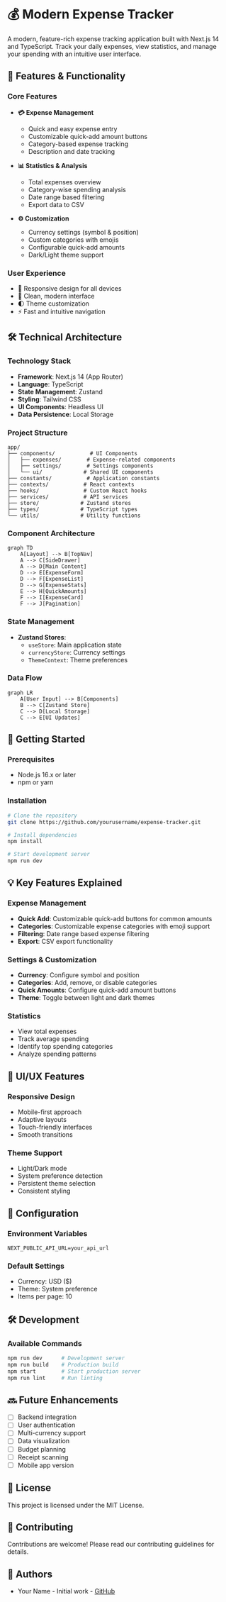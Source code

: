 # 💰 Modern Expense Tracker

A modern, feature-rich expense tracking application built with Next.js 14 and TypeScript. Track your daily expenses, view statistics, and manage your spending with an intuitive user interface.

## 🌟 Features & Functionality

### Core Features
- **💳 Expense Management**
  - Quick and easy expense entry
  - Customizable quick-add amount buttons
  - Category-based expense tracking
  - Description and date tracking

- **📊 Statistics & Analysis**
  - Total expenses overview
  - Category-wise spending analysis
  - Date range based filtering
  - Export data to CSV

- **⚙️ Customization**
  - Currency settings (symbol & position)
  - Custom categories with emojis
  - Configurable quick-add amounts
  - Dark/Light theme support

### User Experience
- 📱 Responsive design for all devices
- 🎨 Clean, modern interface
- 🌓 Theme customization
- ⚡ Fast and intuitive navigation

## 🛠️ Technical Architecture

### Technology Stack
- **Framework**: Next.js 14 (App Router)
- **Language**: TypeScript
- **State Management**: Zustand
- **Styling**: Tailwind CSS
- **UI Components**: Headless UI
- **Data Persistence**: Local Storage

### Project Structure
```
app/
├── components/           # UI Components
│   ├── expenses/        # Expense-related components
│   ├── settings/        # Settings components
│   └── ui/             # Shared UI components
├── constants/           # Application constants
├── contexts/           # React contexts
├── hooks/              # Custom React hooks
├── services/           # API services
├── store/             # Zustand stores
├── types/             # TypeScript types
└── utils/             # Utility functions
```

### Component Architecture
```mermaid
graph TD
    A[Layout] --> B[TopNav]
    A --> C[SideDrawer]
    A --> D[Main Content]
    D --> E[ExpenseForm]
    D --> F[ExpenseList]
    D --> G[ExpenseStats]
    E --> H[QuickAmounts]
    F --> I[ExpenseCard]
    F --> J[Pagination]
```

### State Management
- **Zustand Stores**:
  - `useStore`: Main application state
  - `currencyStore`: Currency settings
  - `ThemeContext`: Theme preferences

### Data Flow
```mermaid
graph LR
    A[User Input] --> B[Components]
    B --> C[Zustand Store]
    C --> D[Local Storage]
    C --> E[UI Updates]
```

## 🚀 Getting Started

### Prerequisites
- Node.js 16.x or later
- npm or yarn

### Installation
```bash
# Clone the repository
git clone https://github.com/yourusername/expense-tracker.git

# Install dependencies
npm install

# Start development server
npm run dev
```

## 💡 Key Features Explained

### Expense Management
- **Quick Add**: Customizable quick-add buttons for common amounts
- **Categories**: Customizable expense categories with emoji support
- **Filtering**: Date range based expense filtering
- **Export**: CSV export functionality

### Settings & Customization
- **Currency**: Configure symbol and position
- **Categories**: Add, remove, or disable categories
- **Quick Amounts**: Configure quick-add amount buttons
- **Theme**: Toggle between light and dark themes

### Statistics
- View total expenses
- Track average spending
- Identify top spending categories
- Analyze spending patterns

## 🎨 UI/UX Features

### Responsive Design
- Mobile-first approach
- Adaptive layouts
- Touch-friendly interfaces
- Smooth transitions

### Theme Support
- Light/Dark mode
- System preference detection
- Persistent theme selection
- Consistent styling

## 🔧 Configuration

### Environment Variables
```env
NEXT_PUBLIC_API_URL=your_api_url
```

### Default Settings
- Currency: USD ($)
- Theme: System preference
- Items per page: 10

## 🛠️ Development

### Available Commands
```bash
npm run dev      # Development server
npm run build    # Production build
npm start        # Start production server
npm run lint     # Run linting
```

## 🔜 Future Enhancements
- [ ] Backend integration
- [ ] User authentication
- [ ] Multi-currency support
- [ ] Data visualization
- [ ] Budget planning
- [ ] Receipt scanning
- [ ] Mobile app version

## 📄 License
This project is licensed under the MIT License.

## 🤝 Contributing
Contributions are welcome! Please read our contributing guidelines for details.

## 👥 Authors
- Your Name - Initial work - [GitHub](https://github.com/yourusername)
